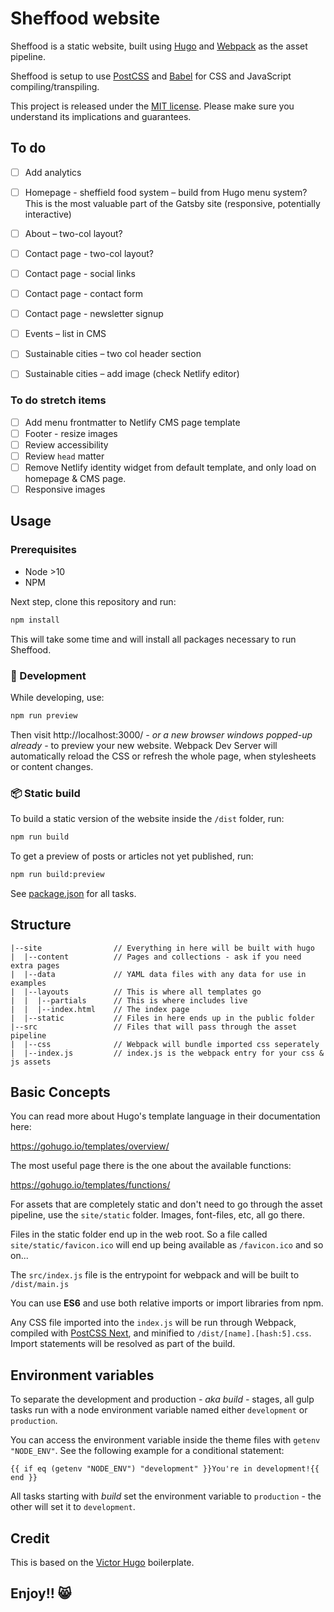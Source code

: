 # Sheffood website

Sheffood is a static website, built using [Hugo](https://gohugo.io/) and [Webpack](https://webpack.js.org/) as the asset pipeline.

Sheffood is setup to use [PostCSS](http://postcss.org/) and [Babel](https://babeljs.io/) for CSS and JavaScript compiling/transpiling.

This project is released under the [MIT license](LICENSE). Please make sure you understand its implications and guarantees.

## To do

- [ ] Add analytics

- [ ] Homepage - sheffield food system – build from Hugo menu system? This is the most valuable part of the Gatsby site (responsive, potentially interactive)

- [ ] About – two-col layout?

- [ ] Contact page - two-col layout?
- [ ] Contact page - social links
- [ ] Contact page - contact form
- [ ] Contact page - newsletter signup

- [ ] Events – list in CMS

- [ ] Sustainable cities – two col header section
- [ ] Sustainable cities – add image (check Netlify editor)

### To do stretch items

- [ ] Add menu frontmatter to Netlify CMS page template
- [ ] Footer - resize images
- [ ] Review accessibility
- [ ] Review `head` matter
- [ ] Remove Netlify identity widget from default template, and only load on homepage & CMS page.
- [ ] Responsive images

## Usage

### Prerequisites

- Node >10
- NPM 

Next step, clone this repository and run:

```bash
npm install
```

This will take some time and will install all packages necessary to run Sheffood.

### :construction_worker: Development

While developing, use:

```bash
npm run preview
```

Then visit http://localhost:3000/ _- or a new browser windows popped-up already -_ to preview your new website. Webpack Dev Server will automatically reload the CSS or refresh the whole page, when stylesheets or content changes.

### :package: Static build

To build a static version of the website inside the `/dist` folder, run:

```bash
npm run build
```

To get a preview of posts or articles not yet published, run:

```bash
npm run build:preview
```

See [package.json](package.json#L8) for all tasks.

## Structure

```
|--site                // Everything in here will be built with hugo
|  |--content          // Pages and collections - ask if you need extra pages
|  |--data             // YAML data files with any data for use in examples
|  |--layouts          // This is where all templates go
|  |  |--partials      // This is where includes live
|  |  |--index.html    // The index page
|  |--static           // Files in here ends up in the public folder
|--src                 // Files that will pass through the asset pipeline
|  |--css              // Webpack will bundle imported css seperately
|  |--index.js         // index.js is the webpack entry for your css & js assets
```

## Basic Concepts

You can read more about Hugo's template language in their documentation here:

https://gohugo.io/templates/overview/

The most useful page there is the one about the available functions:

https://gohugo.io/templates/functions/

For assets that are completely static and don't need to go through the asset pipeline,
use the `site/static` folder. Images, font-files, etc, all go there.

Files in the static folder end up in the web root. So a file called `site/static/favicon.ico`
will end up being available as `/favicon.ico` and so on...

The `src/index.js` file is the entrypoint for webpack and will be built to `/dist/main.js`

You can use **ES6** and use both relative imports or import libraries from npm.

Any CSS file imported into the `index.js` will be run through Webpack, compiled with [PostCSS Next](http://cssnext.io/), and
minified to `/dist/[name].[hash:5].css`. Import statements will be resolved as part of the build.

## Environment variables

To separate the development and production _- aka build -_ stages, all gulp tasks run with a node environment variable named either `development` or `production`.

You can access the environment variable inside the theme files with `getenv "NODE_ENV"`. See the following example for a conditional statement:

    {{ if eq (getenv "NODE_ENV") "development" }}You're in development!{{ end }}

All tasks starting with _build_ set the environment variable to `production` - the other will set it to `development`.

## Credit

This is based on the [Victor Hugo](https://github.com/netlify-templates/victor-hugo) boilerplate.

## Enjoy!! 😸
